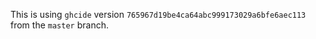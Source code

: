 
This is using `ghcide` version `765967d19be4ca64abc999173029a6bfe6aec113` 
from the `master` branch.

